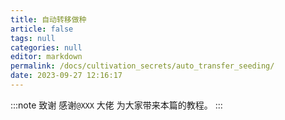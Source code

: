 ```yaml
---
title: 自动转移做种
article: false
tags: null
categories: null
editor: markdown
permalink: /docs/cultivation_secrets/auto_transfer_seeding/
date: 2023-09-27 12:16:17
---
```

:::note 致谢
感谢`@XXX` 大佬 为大家带来本篇的教程。
:::